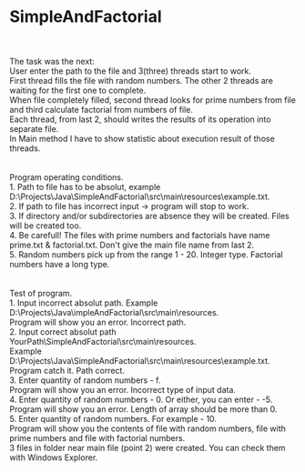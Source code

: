 # SimpleAndFactorial

</br>
</br>
The task was the next:</br>
User enter the path to the file and 3(three) threads start to work.</br>
First thread fills the file with random numbers. The other 2 threads are waiting for the first one to complete.</br>
When file completely filled, second thread looks for prime numbers from file and third calculate factorial from numbers of file.</br>
Each thread, from last 2, should writes the results of its operation into separate file.</br>
In Main method I have to show statistic about execution result of those threads.</br>
</br>
</br>
Program operating conditions.</br>
1. Path to file has to be absolut, example D:\Projects\Java\SimpleAndFactorial\src\main\resources\example.txt.</br>
2. If path to file has incorrect input -> program will stop to work.</br>
3. If directory and/or subdirectories are absence they will be created. Files will be created too. </br>
4. Be carefull! The files with prime numbers and factorials have name prime.txt & factorial.txt. Don't give the main file name from last 2.</br>
5. Random numbers pick up from the range 1 - 20. Integer type. Factorial numbers have a long type.</br>
</br>
</br>
Test of program.</br>
1. Input incorrect absolut path. Example D:\Projects\Java\impleAndFactorial\src\main\resources.</br>
Program will show you an error. Incorrect path.</br>
2. Input correct absolut path YourPath\SimpleAndFactorial\src\main\resources.</br>
Example D:\Projects\Java\SimpleAndFactorial\src\main\resources\example.txt.</br>
Program catch it. Path correct.</br>
3. Enter quantity of random numbers - f.</br>
Program will show you an error. Incorrect type of input data.</br>
4. Enter quantity of random numbers - 0. Or either, you can enter - -5.</br>
Program will show you an error. Length of array should be more than 0.</br>
5. Enter quantity of random numbers. For example - 10.</br>
Program will show you the contents of file with random numbers, file with prime numbers and file with factorial numbers.</br>
3 files in folder near main file (point 2) were created. You can check them with Windows Explorer.
